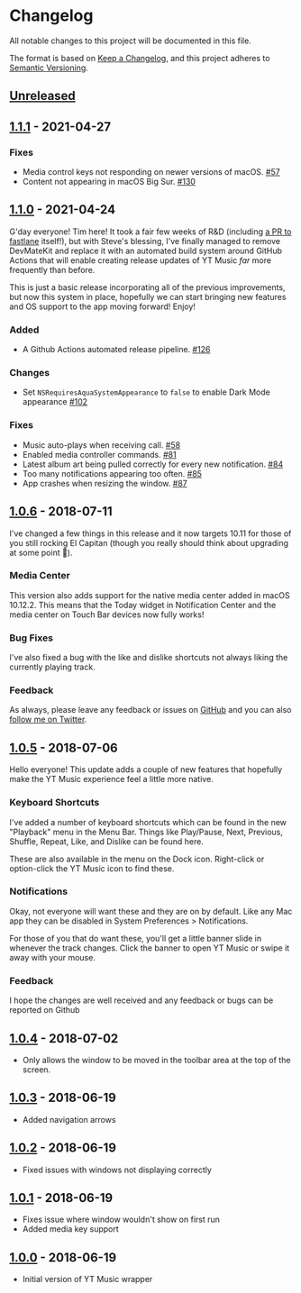 # Changelog
All notable changes to this project will be documented in this file.

The format is based on [Keep a Changelog](https://keepachangelog.com/en/1.0.0/),
and this project adheres to [Semantic Versioning](https://semver.org/spec/v2.0.0.html).

## [Unreleased]

## [1.1.1] - 2021-04-27

### Fixes

* Media control keys not responding on newer versions of macOS. [#57](https://github.com/steve228uk/YouTube-Music/pull/57)
* Content not appearing in macOS Big Sur. [#130](https://github.com/steve228uk/YouTube-Music/pull/130)

## [1.1.0] - 2021-04-24

G'day everyone! Tim here! It took a fair few weeks of R&D (including [a PR to fastlane](https://github.com/fastlane/fastlane/pull/18496) itself!), but with Steve's blessing, I've finally managed to remove DevMateKit and replace it with an automated build system around GitHub Actions that will enable creating release updates of YT Music *far* more frequently than before.

This is just a basic release incorporating all of the previous improvements, but now this system in place, hopefully we can start bringing new features and OS support to the app moving forward! Enjoy!

### Added

* A Github Actions automated release pipeline. [#126](https://github.com/steve228uk/YouTube-Music/pull/126)

### Changes

* Set `NSRequiresAquaSystemAppearance` to `false` to enable Dark Mode appearance [#102](https://github.com/steve228uk/YouTube-Music/pull/102)

### Fixes

* Music auto-plays when receiving call. [#58](https://github.com/steve228uk/YouTube-Music/pull/58)
* Enabled media controller commands. [#81](https://github.com/steve228uk/YouTube-Music/pull/81)
* Latest album art being pulled correctly for every new notification. [#84](https://github.com/steve228uk/YouTube-Music/pull/84)
* Too many notifications appearing too often. [#85](https://github.com/steve228uk/YouTube-Music/pull/85)
* App crashes when resizing the window. [#87](https://github.com/steve228uk/YouTube-Music/pull/87)

## [1.0.6] - 2018-07-11

I've changed a few things in this release and it now targets 10.11 for those of you still rocking El Capitan (though you really should think about upgrading at some point 🤭).

### Media Center

This version also adds support for the native media center added in macOS 10.12.2. This means that the Today widget in Notification Center and the media center on Touch Bar devices now fully works!

### Bug Fixes

I've also fixed a bug with the like and dislike shortcuts not always liking the currently playing track.

### Feedback

As always, please leave any feedback or issues on [GitHub](https://github.com/steve228uk/youtube-music) and you can also [follow me on Twitter](https://twitter.com/steve228uk).

## [1.0.5] - 2018-07-06

Hello everyone! This update adds a couple of new features that hopefully make the YT Music experience feel a little more native.

### Keyboard Shortcuts

I've added a number of keyboard shortcuts which can be found in the new "Playback" menu in the Menu Bar. Things like Play/Pause, Next, Previous, Shuffle, Repeat, Like, and Dislike can be found here.

These are also available in the menu on the Dock icon. Right-click or option-click the YT Music icon to find these.

### Notifications

Okay, not everyone will want these and they are on by default. Like any Mac app they can be disabled in System Preferences > Notifications.

For those of you that do want these, you'll get a little banner slide in whenever the track changes. Click the banner to open YT Music or swipe it away with your mouse.

### Feedback

I hope the changes are well received and any feedback or bugs can be reported on Github

## [1.0.4] - 2018-07-02

* Only allows the window to be moved in the toolbar area at the top of the screen.

## [1.0.3] - 2018-06-19

* Added navigation arrows

## [1.0.2] - 2018-06-19

* Fixed issues with windows not displaying correctly

## [1.0.1] - 2018-06-19

* Fixes issue where window wouldn't show on first run
* Added media key support

## [1.0.0] - 2018-06-19

* Initial version of YT Music wrapper

[Unreleased]: https://github.com/steve228uk/YouTube-Music/compare/1.1.1...HEAD
[1.1.1]: https://github.com/steve228uk/YouTube-Music/compare/1.1.0...1.1.1
[1.1.0]: https://github.com/steve228uk/YouTube-Music/compare/1.0.6...1.1.0
[1.0.6]: https://github.com/steve228uk/YouTube-Music/compare/1.0.5...1.0.6
[1.0.5]: https://github.com/steve228uk/YouTube-Music/compare/1.0.4...1.0.5
[1.0.4]: https://github.com/steve228uk/YouTube-Music/compare/1.0.3...1.0.4
[1.0.3]: https://github.com/steve228uk/YouTube-Music/compare/1.0.2...1.0.3
[1.0.2]: https://github.com/steve228uk/YouTube-Music/compare/1.0.1...1.0.2
[1.0.1]: https://github.com/steve228uk/YouTube-Music/compare/1.0.0...1.0.1
[1.0.0]: https://github.com/steve228uk/YouTube-Music/releases/tag/1.0.0
